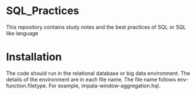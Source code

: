 # SQL_Practices
This repository contains study notes and the best practices of SQL or SQL like language

# Installation
The code should run in the relational database or big data environment. The details of the environment are in each file name. The file name follows env-function.filetype. For example, impala-window-aggregation.hql.
